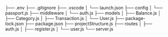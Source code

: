 ├── .env
├── .gitignore
├── .vscode
│ └── launch.json
├── config
│ └── passport.js
├── middleware
│ └── auth.js
├── models
│ ├── Balance.js
│ ├── Category.js
│ ├── Transaction.js
│ └── User.js
├── package-lock.json
├── package.json
├── projectStructure.js
├── routes
│ ├── auth.js
│ ├── register.js
│ └── user.js
└── server.js
